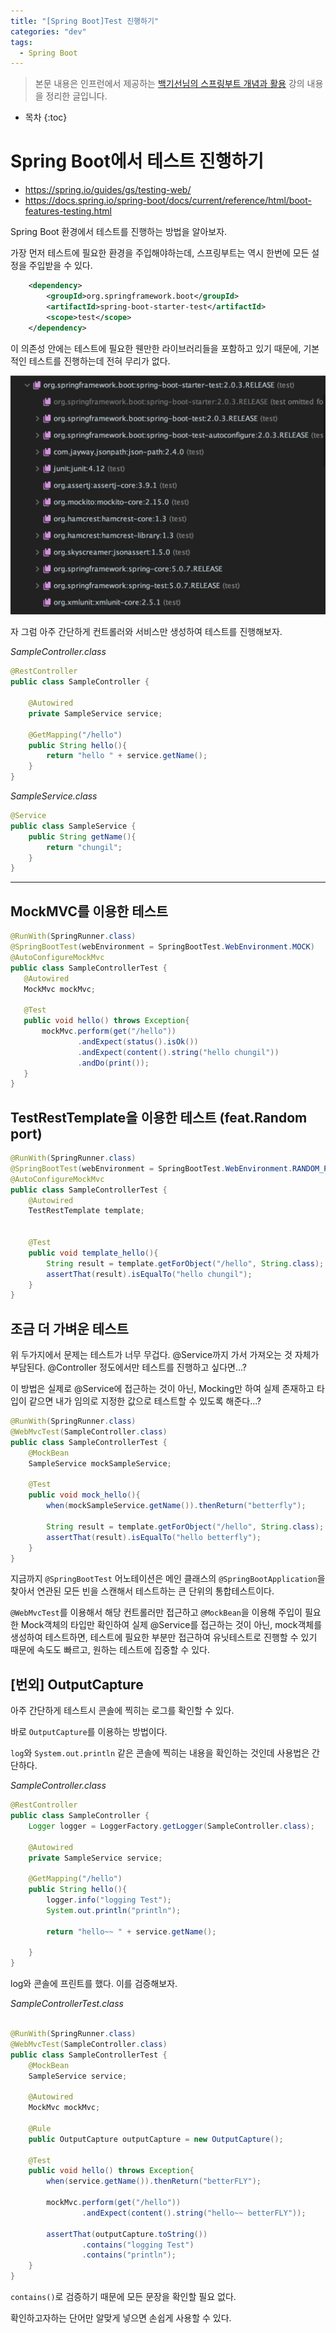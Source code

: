 ```yaml
---
title: "[Spring Boot]Test 진행하기"
categories: "dev"
tags:
  - Spring Boot
---
```


> 본문 내용은 인프런에서 제공하는 [백기선님의 스프링부트 개념과 활용](https://www.inflearn.com/course/%EC%8A%A4%ED%94%84%EB%A7%81%EB%B6%80%ED%8A%B8/) 강의 내용을 정리한 글입니다.

* 목차
{:toc}

# Spring Boot에서 테스트 진행하기

- https://spring.io/guides/gs/testing-web/
- https://docs.spring.io/spring-boot/docs/current/reference/html/boot-features-testing.html

Spring Boot 환경에서 테스트를 진행하는 방법을 알아보자.

가장 먼저 테스트에 필요한 환경을 주입해야하는데, 스프링부트는 역시 한번에 모든 설정을 주입받을 수 있다.

~~~xml
    <dependency>
        <groupId>org.springframework.boot</groupId>
        <artifactId>spring-boot-starter-test</artifactId>
        <scope>test</scope>
    </dependency>
~~~

이 의존성 안에는 테스트에 필요한 웬만한 라이브러리들을 포함하고 있기 때문에, 기본적인 테스트를 진행하는데 전혀 무리가 없다.

![](/assets/images/study/dev/2019/springboot/12_starter-test.png)

자 그럼 아주 간단하게 컨트롤러와 서비스만 생성하여 테스트를 진행해보자.

*SampleController.class*

~~~java
@RestController
public class SampleController {

    @Autowired
    private SampleService service;

    @GetMapping("/hello")
    public String hello(){
        return "hello " + service.getName();
    }
}
~~~

*SampleService.class*

~~~java
@Service
public class SampleService {
    public String getName(){
        return "chungil";
    }
}
~~~

---

## MockMVC를 이용한 테스트

~~~java
@RunWith(SpringRunner.class)
@SpringBootTest(webEnvironment = SpringBootTest.WebEnvironment.MOCK)
@AutoConfigureMockMvc
public class SampleControllerTest {
   @Autowired
   MockMvc mockMvc;

   @Test
   public void hello() throws Exception{
       mockMvc.perform(get("/hello"))
               .andExpect(status().isOk())
               .andExpect(content().string("hello chungil"))
               .andDo(print());
   }
}
~~~

## TestRestTemplate을 이용한 테스트 (feat.Random port)

~~~java
@RunWith(SpringRunner.class)
@SpringBootTest(webEnvironment = SpringBootTest.WebEnvironment.RANDOM_PORT)
@AutoConfigureMockMvc
public class SampleControllerTest {
    @Autowired
    TestRestTemplate template;

  
    @Test
    public void template_hello(){
        String result = template.getForObject("/hello", String.class);
        assertThat(result).isEqualTo("hello chungil");
    }
}
~~~

## 조금 더 가벼운 테스트

위 두가지에서 문제는 테스트가 너무 무겁다.
@Service까지 가서 가져오는 것 자체가 부담된다.
@Controller 정도에서만 테스트를 진행하고 싶다면...?

이 방법은 실제로 @Service에 접근하는 것이 아닌, Mocking만 하여 실제 존재하고 타입이 같으면 내가 임의로 지정한 값으로 테스트할 수 있도록 해준다...?

~~~java
@RunWith(SpringRunner.class)
@WebMvcTest(SampleController.class)
public class SampleControllerTest {
    @MockBean
    SampleService mockSampleService;

    @Test
    public void mock_hello(){
        when(mockSampleService.getName()).thenReturn("betterfly");

        String result = template.getForObject("/hello", String.class);
        assertThat(result).isEqualTo("hello betterfly");
    }
}
~~~

지금까지 `@SpringBootTest` 어노테이션은 메인 클래스의 `@SpringBootApplication`을 찾아서 연관된 모든 빈을 스캔해서 테스트하는 큰 단위의 통합테스트이다.

`@WebMvcTest`를 이용해서 해당 컨트롤러만 접근하고 `@MockBean`을 이용해 주입이 필요한 Mock객체의 타입만 확인하여 실제 @Service를 접근하는 것이 아닌, mock객체를 생성하여 테스트하면, 테스트에 필요한 부분만 접근하여 유닛테스트로 진행할 수 있기 때문에 속도도 빠르고, 원하는 테스트에 집중할 수 있다.

## [번외] OutputCapture

아주 간단하게 테스트시 콘솔에 찍히는 로그를 확인할 수 있다.

바로 `OutputCapture`를 이용하는 방법이다.

`log`와 `System.out.println` 같은 콘솔에 찍히는 내용을 확인하는 것인데 사용법은 간단하다.

*SampleController.class*

~~~java
@RestController
public class SampleController {
    Logger logger = LoggerFactory.getLogger(SampleController.class);

    @Autowired
    private SampleService service;

    @GetMapping("/hello")
    public String hello(){
        logger.info("logging Test");
        System.out.println("println");

        return "hello~~ " + service.getName();

    }
}
~~~

log와 콘솔에 프린트를 했다. 이를 검증해보자.

*SampleControllerTest.class*

```java

@RunWith(SpringRunner.class)
@WebMvcTest(SampleController.class)
public class SampleControllerTest {
    @MockBean
    SampleService service;

    @Autowired
    MockMvc mockMvc;

    @Rule
    public OutputCapture outputCapture = new OutputCapture();

    @Test
    public void hello() throws Exception{
        when(service.getName()).thenReturn("betterFLY");

        mockMvc.perform(get("/hello"))
                .andExpect(content().string("hello~~ betterFLY"));

        assertThat(outputCapture.toString())
                .contains("logging Test")
                .contains("println");
    }
}
```

`contains()`로 검증하기 때문에 모든 문장을 확인할 필요 없다.

확인하고자하는 단어만 알맞게 넣으면 손쉽게 사용할 수 있다.

